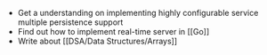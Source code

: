 - Get a understanding on implementing highly configurable service multiple persistence support
- Find out how to implement real-time server in [[Go]]
- Write about [[DSA/Data Structures/Arrays]]
